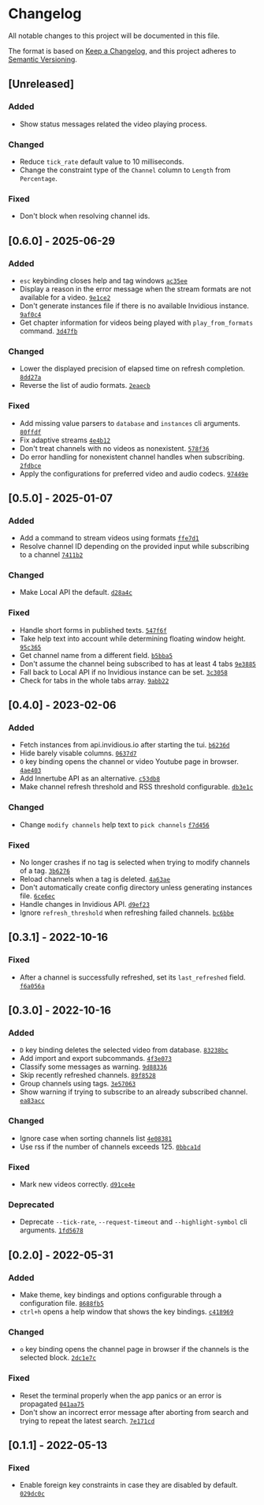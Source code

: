 # Changelog
All notable changes to this project will be documented in this file.

The format is based on [Keep a Changelog](https://keepachangelog.com/en/1.0.0/),
and this project adheres to [Semantic Versioning](https://semver.org/spec/v2.0.0.html).

## [Unreleased]
### Added
- Show status messages related the video playing process.

### Changed
- Reduce `tick_rate` default value to 10 milliseconds.
- Change the constraint type of the `Channel` column to `Length` from `Percentage`.

### Fixed
- Don't block when resolving channel ids.

## [0.6.0] - 2025-06-29
### Added
- `esc` keybinding closes help and tag windows
[`ac35ee`](https://github.com/sarowish/ytsub/commit/ac35ee)
- Display a reason in the error message when the stream formats are not available for a video.
[`9e1ce2`](https://github.com/sarowish/ytsub/commit/9e1ce2)
- Don't generate instances file if there is no available Invidious instance.
[`9af0c4`](https://github.com/sarowish/ytsub/commit/9af0c4)
- Get chapter information for videos being played with `play_from_formats` command.
[`3d47fb`](https://github.com/sarowish/ytsub/commit/3d47fb)

### Changed
- Lower the displayed precision of elapsed time on refresh completion.
[`8dd27a`](https://github.com/sarowish/ytsub/commit/8dd27a)
- Reverse the list of audio formats.
[`2eaecb`](https://github.com/sarowish/ytsub/commit/2eaecb)

### Fixed
- Add missing value parsers to `database` and `instances` cli arguments.
[`80ffdf`](https://github.com/sarowish/ytsub/commit/80ffdf)
- Fix adaptive streams
[`4e4b12`](https://github.com/sarowish/ytsub/commit/4e4b12)
- Don't treat channels with no videos as nonexistent.
[`578f36`](https://github.com/sarowish/ytsub/commit/578f36)
- Do error handling for nonexistent channel handles when subscribing.
[`2fdbce`](https://github.com/sarowish/ytsub/commit/2fdbce)
- Apply the configurations for preferred video and audio codecs.
[`97449e`](https://github.com/sarowish/ytsub/commit/97449e)

## [0.5.0] - 2025-01-07
### Added
- Add a command to stream videos using formats
[`ffe7d1`](https://github.com/sarowish/ytsub/commit/ffe7d1)
- Resolve channel ID depending on the provided input while subscribing to a channel
[`7411b2`](https://github.com/sarowish/ytsub/commit/7411b2)

### Changed
- Make Local API the default.
[`d28a4c`](https://github.com/sarowish/ytsub/commit/d28a4c)

### Fixed
- Handle short forms in published texts.
[`547f6f`](https://github.com/sarowish/ytsub/commit/547f6f)
- Take help text into account while determining floating window height.
[`95c365`](https://github.com/sarowish/ytsub/commit/95c365)
- Get channel name from a different field.
[`b5bba5`](https://github.com/sarowish/ytsub/commit/b5bba5)
- Don't assume the channel being subscribed to has at least 4 tabs
[`9e3885`](https://github.com/sarowish/ytsub/commit/9e3885)
- Fall back to Local API if no Invidious instance can be set.
[`3c3058`](https://github.com/sarowish/ytsub/commit/3c3058)
- Check for tabs in the whole tabs array.
[`9abb22`](https://github.com/sarowish/ytsub/commit/9abb22)

## [0.4.0] - 2023-02-06
### Added
- Fetch instances from api.invidious.io after starting the tui.
[`b6236d`](https://github.com/sarowish/ytsub/commit/b6236d)
- Hide barely visable columns.
[`0637d7`](https://github.com/sarowish/ytsub/commit/0637d7)
- `O` key binding opens the channel or video Youtube page in browser.
[`4ae403`](https://github.com/sarowish/ytsub/commit/4ae403)
- Add Innertube API as an alternative.
[`c53db8`](https://github.com/sarowish/ytsub/commit/c53db8)
- Make channel refresh threshold and RSS threshold configurable.
[`db3e1c`](https://github.com/sarowish/ytsub/commit/db3e1c)

### Changed
- Change `modify channels` help text to `pick channels`
[`f7d456`](https://github.com/sarowish/ytsub/commit/f7d456)

### Fixed
- No longer crashes if no tag is selected when trying to modify channels of a tag.
[`3b6276`](https://github.com/sarowish/ytsub/commit/3b6276)
- Reload channels when a tag is deleted.
[`4a63ae`](https://github.com/sarowish/ytsub/commit/4a63ae)
- Don't automatically create config directory unless generating instances file.
[`6ce6ec`](https://github.com/sarowish/ytsub/commit/6ce6ec)
- Handle changes in Invidious API.
[`d9ef23`](https://github.com/sarowish/ytsub/commit/d9ef23)
- Ignore `refresh_threshold` when refreshing failed channels.
[`bc6bbe`](https://github.com/sarowish/ytsub/commit/bc6bbe)

## [0.3.1] - 2022-10-16
### Fixed
- After a channel is successfully refreshed, set its `last_refreshed` field.
[`f6a056a`](https://github.com/sarowish/ytsub/commit/f6a056a)

## [0.3.0] - 2022-10-16
### Added
- `D` key binding deletes the selected video from database.
[`83238bc`](https://github.com/sarowish/ytsub/commit/83238bc)
- Add import and export subcommands.
[`4f3e073`](https://github.com/sarowish/ytsub/commit/4f3e073)
- Classify some messages as warning.
[`9d88336`](https://github.com/sarowish/ytsub/commit/9d88336)
- Skip recently refreshed channels.
[`89f8528`](https://github.com/sarowish/ytsub/commit/89f8528)
- Group channels using tags.
[`3e57063`](https://github.com/sarowish/ytsub/commit/3e57063)
- Show warning if trying to subscribe to an already subscribed channel.
[`ea83acc`](https://github.com/sarowish/ytsub/commit/ea83acc)

### Changed
- Ignore case when sorting channels list
[`4e08381`](https://github.com/sarowish/ytsub/commit/4e08381)
- Use rss if the number of channels exceeds 125.
[`0bbca1d`](https://github.com/sarowish/ytsub/commit/0bbca1d)

### Fixed
- Mark new videos correctly.
[`d91ce4e`](https://github.com/sarowish/ytsub/commit/d91ce4e)

### Deprecated
- Deprecate `--tick-rate`, `--request-timeout` and `--highlight-symbol` cli arguments.
[`1fd5678`](https://github.com/sarowish/ytsub/commit/1fd5678)

## [0.2.0] - 2022-05-31
### Added
- Make theme, key bindings and options configurable through a configuration file.
[`8688fb5`](https://github.com/sarowish/ytsub/commit/8688fb5)
- `ctrl+h` opens a help window that shows the key bindings.
[`c418969`](https://github.com/sarowish/ytsub/commit/c418969)

### Changed
- `o` key binding opens the channel page in browser if the channels is the selected block.
[`2dc1e7c`](https://github.com/sarowish/ytsub/commit/2dc1e7c)

### Fixed
- Reset the terminal properly when the app panics or an error is propagated
[`041aa75`](https://github.com/sarowish/ytsub/commit/041aa75)
- Don't show an incorrect error message after aborting from search and trying to repeat the latest search.
[`7e171cd`](https://github.com/sarowish/ytsub/commit/7e171cd)

## [0.1.1] - 2022-05-13
### Fixed
- Enable foreign key constraints in case they are disabled by default.
[`029dc0c`](https://github.com/sarowish/ytsub/commit/029dc0c)
